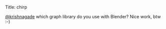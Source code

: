 Title: chirp

<a href="http://twitter.com/krishnagade">@krishnagade</a> which graph library do you use with Blender? Nice work, btw :-)
